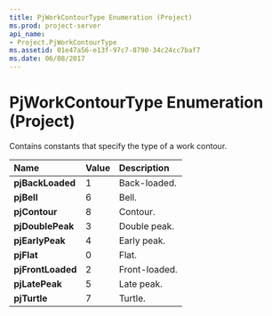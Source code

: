 ```yaml
---
title: PjWorkContourType Enumeration (Project)
ms.prod: project-server
api_name:
- Project.PjWorkContourType
ms.assetid: 01e47a56-e13f-97c7-8790-34c24cc7baf7
ms.date: 06/08/2017
---
```



# PjWorkContourType Enumeration (Project)

Contains constants that specify the type of a work contour.



|**Name**|**Value**|**Description**|
|:-----|:-----|:-----|
|**pjBackLoaded**|1|Back-loaded.|
|**pjBell**|6|Bell.|
|**pjContour**|8|Contour.|
|**pjDoublePeak**|3|Double peak.|
|**pjEarlyPeak**|4|Early peak.|
|**pjFlat**|0|Flat.|
|**pjFrontLoaded**|2|Front-loaded.|
|**pjLatePeak**|5|Late peak.|
|**pjTurtle**|7|Turtle.|

